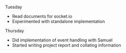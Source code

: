 Tuesday

- Read documents for socket.io
- Experimented with standalone implementation

Thursday

- Did implementation of event handling with Samuel
- Started writing project report and collating information
